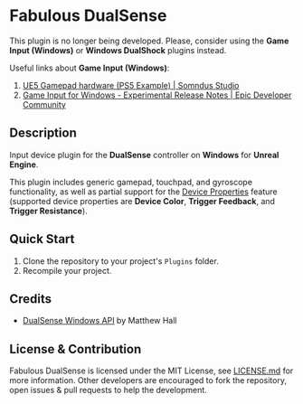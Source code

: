 # Fabulous DualSense

This plugin is no longer being developed. Please, consider using the **Game Input (Windows)** or **Windows DualShock** plugins instead.

Useful links about **Game Input (Windows)**:
1. [UE5 Gamepad hardware (PS5 Example) | Somndus Studio](https://somndus-studio.com/blog/ue5-game-input/)
2. [Game Input for Windows - Experimental Release Notes | Epic Developer Community](https://dev.epicgames.com/community/learning/tutorials/EpZ4/unreal-engine-game-input-for-windows-experimental-release-notes)

## Description

Input device plugin for the **DualSense** controller on **Windows** for **Unreal Engine**.

This plugin includes generic gamepad, touchpad, and gyroscope functionality, as well as partial support for the [Device Properties](https://dev.epicgames.com/documentation/en-us/unreal-engine/device-properties-in-unreal-engine) feature (supported device properties are **Device Color**, **Trigger Feedback**, and **Trigger Resistance**).

## Quick Start

1. Clone the repository to your project's `Plugins` folder.
2. Recompile your project.

## Credits

- [DualSense Windows API](https://github.com/mattdevv/DualSense-Windows) by Matthew Hall

## License & Contribution

Fabulous DualSense is licensed under the MIT License, see [LICENSE.md](LICENSE.md) for more information. Other developers are encouraged to fork the repository, open issues & pull requests to help the development.